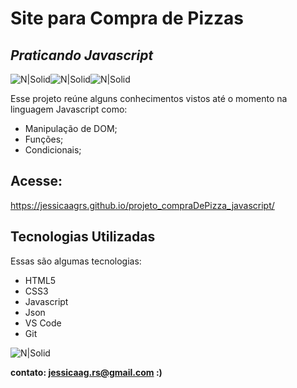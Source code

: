 # Site para Compra de Pizzas
## _Praticando Javascript_

![N|Solid](https://img.icons8.com/color/48/000000/javascript--v1.png)![N|Solid](https://img.icons8.com/color/48/000000/html-5--v1.png)![N|Solid](https://img.icons8.com/external-flaticons-lineal-color-flat-icons/48/000000/external-css-mobile-app-development-flaticons-lineal-color-flat-icons.png)




Esse projeto reúne alguns conhecimentos vistos até o momento na linguagem Javascript como:

- Manipulação de DOM;
- Funções;
- Condicionais;

## Acesse:

https://jessicaagrs.github.io/projeto_compraDePizza_javascript/


## Tecnologias Utilizadas

Essas são algumas tecnologias:

- HTML5
- CSS3
- Javascript
- Json
- VS Code
- Git

![N|Solid](https://media.giphy.com/media/IGcv9JCA3EWhbNfTeL/giphy.gif)



**contato: jessicaag.rs@gmail.com :)**


